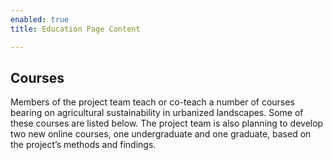 ```yaml
---
enabled: true
title: Education Page Content

---
```

## Courses

Members of the project team teach or co-teach a number of courses bearing on agricultural sustainability in urbanized landscapes. Some of these courses are listed below. The project team is also planning to develop two new online courses, one undergraduate and one graduate, based on the project’s methods and findings.
